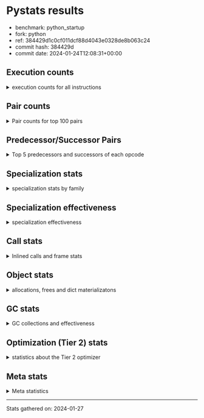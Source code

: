 
# Pystats results

- benchmark: python_startup
- fork: python
- ref: 384429d1c0cf011dcf88d4043e0328de8b063c24
- commit hash: 384429d
- commit date: 2024-01-24T12:08:31+00:00

## Execution counts

<details>
<summary> execution counts for all instructions </summary>

|Name | Count | Self | Cumulative | Miss ratio | 
|---|---:|---:|---:|---:|
| LOAD_FAST | 67,860 | 21.5% | 21.5% |  |
| LOAD_CONST | 20,260 | 6.4% | 27.9% |  |
| STORE_FAST | 16,360 | 5.2% | 33.1% |  |
| POP_JUMP_IF_FALSE | 14,540 | 4.6% | 37.7% |  |
| LOAD_GLOBAL_MODULE | 12,240 | 3.9% | 41.5% |  |
| RESUME_CHECK | 9,740 | 3.1% | 44.6% |  |
| LOAD_GLOBAL_BUILTIN | 9,160 | 2.9% | 47.5% | 20.5% |
| LOAD_FAST_LOAD_FAST | 8,200 | 2.6% | 50.1% |  |
| LOAD_ATTR_INSTANCE_VALUE | 7,880 | 2.5% | 52.6% |  |
| LOAD_ATTR_MODULE | 7,300 | 2.3% | 54.9% |  |
| POP_TOP | 7,280 | 2.3% | 57.2% |  |
| CALL | 7,220 | 2.3% | 59.5% |  |
| STORE_ATTR_INSTANCE_VALUE | 6,740 | 2.1% | 61.6% |  |
| RETURN_VALUE | 5,960 | 1.9% | 63.5% |  |
| TO_BOOL_BOOL | 5,920 | 1.9% | 65.4% |  |
| PUSH_NULL | 5,720 | 1.8% | 67.2% |  |
| LOAD_ATTR | 5,440 | 1.7% | 68.9% |  |
| POP_JUMP_IF_NOT_NONE | 4,620 | 1.5% | 70.4% |  |
| RETURN_CONST | 4,620 | 1.5% | 71.9% |  |
| NOP | 3,960 | 1.3% | 73.1% |  |
| COMPARE_OP_INT | 3,800 | 1.2% | 74.3% |  |
| INTERPRETER_EXIT | 3,600 | 1.1% | 75.4% |  |
| LOAD_ATTR_METHOD_NO_DICT | 3,360 | 1.1% | 76.5% | 13.1% |
| LOAD_DEREF | 3,300 | 1.0% | 77.6% |  |
| CALL_PY_EXACT_ARGS | 3,300 | 1.0% | 78.6% |  |
| TO_BOOL | 3,140 | 1.0% | 79.6% |  |
| LOAD_GLOBAL | 3,140 | 1.0% | 80.6% |  |
| CALL_BUILTIN_FAST | 2,700 | 0.9% | 81.4% |  |
| CALL_BUILTIN_FAST_WITH_KEYWORDS | 2,480 | 0.8% | 82.2% |  |
| POP_JUMP_IF_NONE | 2,420 | 0.8% | 83.0% |  |
| LOAD_ATTR_METHOD_WITH_VALUES | 2,400 | 0.8% | 83.8% |  |
| POP_JUMP_IF_TRUE | 2,240 | 0.7% | 84.5% |  |
| STORE_ATTR | 2,060 | 0.7% | 85.1% |  |
| BUILD_TUPLE | 1,980 | 0.6% | 85.7% |  |
| CALL_ISINSTANCE | 1,880 | 0.6% | 86.3% |  |
| UNPACK_SEQUENCE_TWO_TUPLE | 1,820 | 0.6% | 86.9% |  |
| STORE_FAST_STORE_FAST | 1,760 | 0.6% | 87.5% |  |
| BINARY_OP | 1,740 | 0.6% | 88.0% |  |
| JUMP_FORWARD | 1,540 | 0.5% | 88.5% |  |
| BUILD_LIST | 1,320 | 0.4% | 88.9% |  |
| CALL_FUNCTION_EX | 1,320 | 0.4% | 89.3% |  |
| DELETE_ATTR | 1,320 | 0.4% | 89.8% |  |
| CALL_BUILTIN_CLASS | 1,220 | 0.4% | 90.1% |  |
| BINARY_SLICE | 1,100 | 0.3% | 90.5% |  |
| COPY | 1,100 | 0.3% | 90.8% |  |
| MAKE_CELL | 1,100 | 0.3% | 91.2% |  |
| TO_BOOL_STR | 1,080 | 0.3% | 91.5% | 20.4% |
| CALL_METHOD_DESCRIPTOR_FAST | 1,060 | 0.3% | 91.9% |  |
| COMPARE_OP | 1,020 | 0.3% | 92.2% |  |
| TO_BOOL_NONE | 1,000 | 0.3% | 92.5% |  |
| BEFORE_WITH | 880 | 0.3% | 92.8% |  |
| BUILD_MAP | 880 | 0.3% | 93.1% |  |
| CALL_KW | 880 | 0.3% | 93.3% |  |
| COPY_FREE_VARS | 880 | 0.3% | 93.6% |  |
| DICT_MERGE | 880 | 0.3% | 93.9% |  |
| CALL_LEN | 860 | 0.3% | 94.2% |  |
| CALL_METHOD_DESCRIPTOR_O | 800 | 0.3% | 94.4% |  |
| CALL_PY_WITH_DEFAULTS | 800 | 0.3% | 94.7% |  |
| TO_BOOL_INT | 800 | 0.3% | 94.9% |  |
| GET_ITER | 700 | 0.2% | 95.2% |  |
| SWAP | 680 | 0.2% | 95.4% |  |
| COMPARE_OP_STR | 660 | 0.2% | 95.6% | 33.3% |
| EXTENDED_ARG | 660 | 0.2% | 95.8% |  |
| STORE_DEREF | 660 | 0.2% | 96.0% |  |
| RESUME | 660 | 0.2% | 96.2% |  |
| BINARY_OP_ADD_INT | 660 | 0.2% | 96.4% |  |
| EXIT_INIT_CHECK | 620 | 0.2% | 96.6% |  |
| CALL_ALLOC_AND_ENTER_INIT | 620 | 0.2% | 96.8% |  |
| BINARY_SUBSCR_LIST_INT | 600 | 0.2% | 97.0% |  |
| CHECK_EXC_MATCH | 440 | 0.1% | 97.1% |  |
| MAKE_FUNCTION | 440 | 0.1% | 97.3% |  |
| POP_EXCEPT | 440 | 0.1% | 97.4% |  |
| PUSH_EXC_INFO | 440 | 0.1% | 97.6% |  |
| RETURN_GENERATOR | 440 | 0.1% | 97.7% |  |
| SET_FUNCTION_ATTRIBUTE | 440 | 0.1% | 97.8% |  |
| YIELD_VALUE | 440 | 0.1% | 98.0% |  |
| CALL_BOUND_METHOD_EXACT_ARGS | 400 | 0.1% | 98.1% | 100.0% |
| BINARY_SUBSCR_TUPLE_INT | 400 | 0.1% | 98.2% |  |
| CALL_METHOD_DESCRIPTOR_FAST_WITH_KEYWORDS | 400 | 0.1% | 98.3% |  |
| CALL_METHOD_DESCRIPTOR_NOARGS | 400 | 0.1% | 98.5% |  |
| FOR_ITER_LIST | 400 | 0.1% | 98.6% |  |
| LOAD_ATTR_CLASS | 400 | 0.1% | 98.7% |  |
| LOAD_ATTR_SLOT | 400 | 0.1% | 98.9% |  |
| UNPACK_SEQUENCE | 360 | 0.1% | 99.0% |  |
| FOR_ITER | 320 | 0.1% | 99.1% |  |
| IS_OP | 240 | 0.1% | 99.1% |  |
| BINARY_OP_INPLACE_ADD_UNICODE | 220 | 0.1% | 99.2% |  |
| CALL_INTRINSIC_1 | 220 | 0.1% | 99.3% |  |
| ENTER_EXECUTOR | 220 | 0.1% | 99.4% |  |
| LIST_EXTEND | 220 | 0.1% | 99.4% |  |
| BINARY_OP_ADD_UNICODE | 220 | 0.1% | 99.5% |  |
| BINARY_SUBSCR | 200 | 0.1% | 99.6% |  |
| CALL_STR_1 | 200 | 0.1% | 99.6% |  |
| CALL_TUPLE_1 | 200 | 0.1% | 99.7% |  |
| CALL_TYPE_1 | 200 | 0.1% | 99.7% |  |
| STORE_SUBSCR_DICT | 200 | 0.1% | 99.8% |  |
| TO_BOOL_ALWAYS_TRUE | 200 | 0.1% | 99.9% |  |
| UNPACK_SEQUENCE_TUPLE | 200 | 0.1% | 99.9% |  |
| FOR_ITER_TUPLE | 80 | 0.0% | 100.0% |  |
| STORE_SUBSCR | 40 | 0.0% | 100.0% |  |
| CONTAINS_OP | 40 | 0.0% | 100.0% |  |
| JUMP_BACKWARD | 40 | 0.0% | 100.0% |  |


</details>

## Pair counts

<details>
<summary> Pair counts for top 100 pairs </summary>

|Pair | Count | Self | Cumulative | 
|---|---:|---:|---:|
| LOAD_FAST LOAD_FAST | 7,920 | 2.5% | 2.5% |
| STORE_FAST LOAD_FAST | 7,740 | 2.4% | 5.0% |
| POP_JUMP_IF_FALSE LOAD_FAST | 7,260 | 2.3% | 7.3% |
| LOAD_FAST LOAD_ATTR_INSTANCE_VALUE | 6,780 | 2.1% | 9.4% |
| LOAD_FAST LOAD_CONST | 6,400 | 2.0% | 11.4% |
| LOAD_GLOBAL_MODULE LOAD_ATTR_MODULE | 5,960 | 1.9% | 13.3% |
| LOAD_FAST STORE_ATTR_INSTANCE_VALUE | 5,820 | 1.8% | 15.2% |
| LOAD_GLOBAL_BUILTIN LOAD_FAST | 5,600 | 1.8% | 16.9% |
| TO_BOOL_BOOL POP_JUMP_IF_FALSE | 4,720 | 1.5% | 18.4% |
| LOAD_ATTR_MODULE PUSH_NULL | 4,080 | 1.3% | 19.7% |
| COMPARE_OP_INT POP_JUMP_IF_FALSE | 3,800 | 1.2% | 20.9% |
| RESUME_CHECK LOAD_FAST | 3,700 | 1.2% | 22.1% |
| PUSH_NULL LOAD_FAST | 3,520 | 1.1% | 23.2% |
| LOAD_CONST LOAD_FAST | 3,520 | 1.1% | 24.3% |
| LOAD_CONST LOAD_CONST | 3,080 | 1.0% | 25.3% |
| RESUME_CHECK LOAD_GLOBAL_MODULE | 2,960 | 0.9% | 26.2% |
| CALL_PY_EXACT_ARGS RESUME_CHECK | 2,900 | 0.9% | 27.1% |
| LOAD_FAST POP_JUMP_IF_NOT_NONE | 2,860 | 0.9% | 28.0% |
| STORE_ATTR_INSTANCE_VALUE LOAD_FAST | 2,860 | 0.9% | 28.9% |
| LOAD_FAST LOAD_ATTR | 2,760 | 0.9% | 29.8% |
| CACHE RESUME_CHECK | 2,700 | 0.9% | 30.7% |
| LOAD_CONST COMPARE_OP_INT | 2,700 | 0.9% | 31.5% |
| STORE_FAST LOAD_GLOBAL_MODULE | 2,680 | 0.8% | 32.4% |
| POP_TOP LOAD_FAST | 2,640 | 0.8% | 33.2% |
| LOAD_CONST STORE_FAST | 2,640 | 0.8% | 34.1% |
| LOAD_FAST LOAD_ATTR_METHOD_NO_DICT | 2,480 | 0.8% | 34.8% |
| LOAD_FAST CALL | 2,380 | 0.8% | 35.6% |
| LOAD_FAST LOAD_ATTR_METHOD_WITH_VALUES | 2,160 | 0.7% | 36.3% |
| LOAD_FAST RETURN_VALUE | 1,980 | 0.6% | 36.9% |
| LOAD_FAST_LOAD_FAST LOAD_FAST | 1,980 | 0.6% | 37.5% |
| POP_JUMP_IF_NOT_NONE LOAD_FAST | 1,980 | 0.6% | 38.2% |
| LOAD_FAST CALL_BUILTIN_FAST_WITH_KEYWORDS | 1,960 | 0.6% | 38.8% |
| LOAD_FAST LOAD_GLOBAL_BUILTIN | 1,960 | 0.6% | 39.4% |
| LOAD_ATTR_METHOD_NO_DICT LOAD_FAST | 1,960 | 0.6% | 40.0% |
| STORE_ATTR_INSTANCE_VALUE LOAD_CONST | 1,800 | 0.6% | 40.6% |
| CALL_ISINSTANCE TO_BOOL_BOOL | 1,780 | 0.6% | 41.1% |
| NOP LOAD_FAST | 1,760 | 0.6% | 41.7% |
| LOAD_FAST POP_JUMP_IF_NONE | 1,760 | 0.6% | 42.3% |
| LOAD_GLOBAL_MODULE LOAD_FAST | 1,680 | 0.5% | 42.8% |
| UNPACK_SEQUENCE_TWO_TUPLE STORE_FAST_STORE_FAST | 1,620 | 0.5% | 43.3% |
| TO_BOOL POP_JUMP_IF_FALSE | 1,600 | 0.5% | 43.8% |
| LOAD_FAST CALL_PY_EXACT_ARGS | 1,600 | 0.5% | 44.3% |
| RETURN_VALUE INTERPRETER_EXIT | 1,580 | 0.5% | 44.8% |
| RETURN_CONST INTERPRETER_EXIT | 1,580 | 0.5% | 45.3% |
| LOAD_GLOBAL_BUILTIN CALL_ISINSTANCE | 1,420 | 0.4% | 45.8% |
| PUSH_NULL CALL | 1,360 | 0.4% | 46.2% |
| LOAD_FAST DELETE_ATTR | 1,320 | 0.4% | 46.6% |
| LOAD_FAST_LOAD_FAST LOAD_FAST_LOAD_FAST | 1,320 | 0.4% | 47.0% |
| POP_JUMP_IF_FALSE LOAD_FAST_LOAD_FAST | 1,320 | 0.4% | 47.4% |
| POP_JUMP_IF_NONE LOAD_FAST | 1,320 | 0.4% | 47.9% |
| RETURN_CONST POP_TOP | 1,320 | 0.4% | 48.3% |
| STORE_FAST STORE_FAST | 1,320 | 0.4% | 48.7% |
| POP_JUMP_IF_FALSE LOAD_GLOBAL_MODULE | 1,260 | 0.4% | 49.1% |
| LOAD_ATTR_INSTANCE_VALUE LOAD_FAST | 1,240 | 0.4% | 49.5% |
| RESUME_CHECK LOAD_GLOBAL_BUILTIN | 1,240 | 0.4% | 49.9% |
| LOAD_FAST STORE_ATTR | 1,220 | 0.4% | 50.3% |
| TO_BOOL_BOOL POP_JUMP_IF_TRUE | 1,200 | 0.4% | 50.7% |
| POP_TOP RETURN_CONST | 1,100 | 0.3% | 51.0% |
| LOAD_FAST_LOAD_FAST BUILD_TUPLE | 1,100 | 0.3% | 51.3% |
| POP_JUMP_IF_FALSE RETURN_CONST | 1,100 | 0.3% | 51.7% |
| STORE_FAST LOAD_CONST | 1,100 | 0.3% | 52.0% |
| LOAD_FAST TO_BOOL | 1,080 | 0.3% | 52.4% |
| LOAD_FAST LOAD_GLOBAL_MODULE | 1,080 | 0.3% | 52.7% |
| CALL_BUILTIN_FAST_WITH_KEYWORDS STORE_FAST | 1,080 | 0.3% | 53.1% |
| LOAD_GLOBAL_MODULE TO_BOOL_BOOL | 1,080 | 0.3% | 53.4% |
| TO_BOOL_STR POP_JUMP_IF_FALSE | 1,080 | 0.3% | 53.8% |
| CALL_METHOD_DESCRIPTOR_FAST STORE_FAST | 1,060 | 0.3% | 54.1% |
| STORE_ATTR_INSTANCE_VALUE RETURN_CONST | 1,040 | 0.3% | 54.4% |
| LOAD_CONST CALL | 1,000 | 0.3% | 54.7% |
| LOAD_ATTR_INSTANCE_VALUE POP_JUMP_IF_NOT_NONE | 1,000 | 0.3% | 55.1% |
| LOAD_GLOBAL LOAD_GLOBAL_MODULE | 980 | 0.3% | 55.4% |
| LOAD_ATTR_INSTANCE_VALUE TO_BOOL_BOOL | 900 | 0.3% | 55.6% |
| DELETE_ATTR LOAD_FAST | 880 | 0.3% | 55.9% |
| DICT_MERGE CALL_FUNCTION_EX | 880 | 0.3% | 56.2% |
| JUMP_FORWARD LOAD_FAST | 880 | 0.3% | 56.5% |
| LOAD_CONST CALL_KW | 880 | 0.3% | 56.8% |
| LOAD_FAST COPY | 880 | 0.3% | 57.0% |
| LOAD_FAST TO_BOOL_STR | 880 | 0.3% | 57.3% |
| POP_JUMP_IF_NONE LOAD_CONST | 880 | 0.3% | 57.6% |
| RETURN_CONST STORE_FAST | 880 | 0.3% | 57.9% |
| STORE_FAST NOP | 880 | 0.3% | 58.2% |
| CALL POP_TOP | 840 | 0.3% | 58.4% |
| LOAD_FAST CALL_LEN | 840 | 0.3% | 58.7% |
| COPY_FREE_VARS RESUME_CHECK | 820 | 0.3% | 58.9% |
| CALL_BUILTIN_FAST STORE_FAST | 820 | 0.3% | 59.2% |
| LOAD_ATTR_MODULE LOAD_FAST | 820 | 0.3% | 59.5% |
| NOP LOAD_GLOBAL_BUILTIN | 800 | 0.3% | 59.7% |
| CALL_BUILTIN_CLASS STORE_FAST | 800 | 0.3% | 60.0% |
| CALL_PY_WITH_DEFAULTS RESUME_CHECK | 800 | 0.3% | 60.2% |
| LOAD_ATTR_INSTANCE_VALUE CALL_BUILTIN_FAST | 800 | 0.3% | 60.5% |
| LOAD_ATTR_METHOD_WITH_VALUES LOAD_FAST | 800 | 0.3% | 60.7% |
| TO_BOOL_INT POP_JUMP_IF_FALSE | 800 | 0.3% | 61.0% |
| LOAD_CONST CALL_BUILTIN_FAST | 760 | 0.2% | 61.2% |
| LOAD_FAST CALL_BUILTIN_CLASS | 760 | 0.2% | 61.5% |
| LOAD_GLOBAL_BUILTIN LOAD_GLOBAL_BUILTIN | 760 | 0.2% | 61.7% |
| LOAD_GLOBAL_MODULE LOAD_ATTR | 760 | 0.2% | 61.9% |
| LOAD_FAST TO_BOOL_BOOL | 720 | 0.2% | 62.2% |
| STORE_FAST LOAD_GLOBAL_BUILTIN | 720 | 0.2% | 62.4% |
| LOAD_ATTR_MODULE LOAD_ATTR_MODULE | 720 | 0.2% | 62.6% |
| CALL LOAD_CONST | 700 | 0.2% | 62.8% |


</details>

## Predecessor/Successor Pairs

<details>
<summary> Top 5 predecessors and successors of each opcode </summary>

### BINARY_SLICE

<details>
<summary> Successors and predecessors for BINARY_SLICE </summary>

|Predecessors | Count | Percentage | 
|---|---:|---:|
| LOAD_FAST | 660 | 60.0% |
| LOAD_CONST | 440 | 40.0% |

|Successors | Count | Percentage | 
|---|---:|---:|
| STORE_FAST | 660 | 60.0% |
| GET_ITER | 220 | 20.0% |
| LOAD_FAST | 220 | 20.0% |


</details>

### CACHE

<details>
<summary> Successors and predecessors for CACHE </summary>

|Successors | Count | Percentage | 
|---|---:|---:|
| RESUME_CHECK | 2,700 | 75.0% |
| POP_TOP | 440 | 12.2% |
| RESUME | 240 | 6.7% |
| MAKE_CELL | 220 | 6.1% |


</details>

### BEFORE_WITH

<details>
<summary> Successors and predecessors for BEFORE_WITH </summary>

|Predecessors | Count | Percentage | 
|---|---:|---:|
| RETURN_VALUE | 640 | 72.7% |
| LOAD_ATTR_INSTANCE_VALUE | 200 | 22.7% |
| CALL | 20 | 2.3% |
| LOAD_ATTR | 20 | 2.3% |

|Successors | Count | Percentage | 
|---|---:|---:|
| POP_TOP | 440 | 50.0% |
| STORE_FAST | 440 | 50.0% |


</details>

### BINARY_OP_INPLACE_ADD_UNICODE

<details>
<summary> Successors and predecessors for BINARY_OP_INPLACE_ADD_UNICODE </summary>

|Predecessors | Count | Percentage | 
|---|---:|---:|
| BINARY_OP_ADD_UNICODE | 220 | 100.0% |

|Successors | Count | Percentage | 
|---|---:|---:|
| ENTER_EXECUTOR | 220 | 100.0% |


</details>

### BINARY_SUBSCR

<details>
<summary> Successors and predecessors for BINARY_SUBSCR </summary>

|Predecessors | Count | Percentage | 
|---|---:|---:|
| LOAD_CONST | 200 | 100.0% |

|Successors | Count | Percentage | 
|---|---:|---:|
| BINARY_SUBSCR_LIST_INT | 60 | 30.0% |
| CALL | 40 | 20.0% |
| STORE_FAST | 40 | 20.0% |
| BINARY_SUBSCR_TUPLE_INT | 40 | 20.0% |
| STORE_DEREF | 20 | 10.0% |


</details>

### CHECK_EXC_MATCH

<details>
<summary> Successors and predecessors for CHECK_EXC_MATCH </summary>

|Predecessors | Count | Percentage | 
|---|---:|---:|
| LOAD_GLOBAL_BUILTIN | 420 | 95.5% |
| LOAD_GLOBAL | 20 | 4.5% |

|Successors | Count | Percentage | 
|---|---:|---:|
| POP_JUMP_IF_FALSE | 440 | 100.0% |


</details>

### EXIT_INIT_CHECK

<details>
<summary> Successors and predecessors for EXIT_INIT_CHECK </summary>

|Predecessors | Count | Percentage | 
|---|---:|---:|
| RETURN_CONST | 620 | 100.0% |

|Successors | Count | Percentage | 
|---|---:|---:|
| RETURN_VALUE | 620 | 100.0% |


</details>

### GET_ITER

<details>
<summary> Successors and predecessors for GET_ITER </summary>

|Predecessors | Count | Percentage | 
|---|---:|---:|
| LOAD_FAST | 260 | 37.1% |
| BINARY_SLICE | 220 | 31.4% |
| CALL_BUILTIN_CLASS | 220 | 31.4% |

|Successors | Count | Percentage | 
|---|---:|---:|
| FOR_ITER_LIST | 360 | 51.4% |
| FOR_ITER | 300 | 42.9% |
| FOR_ITER_TUPLE | 40 | 5.7% |


</details>

### INTERPRETER_EXIT

<details>
<summary> Successors and predecessors for INTERPRETER_EXIT </summary>

|Predecessors | Count | Percentage | 
|---|---:|---:|
| RETURN_VALUE | 1,580 | 43.9% |
| RETURN_CONST | 1,580 | 43.9% |
| YIELD_VALUE | 440 | 12.2% |


</details>

### MAKE_FUNCTION

<details>
<summary> Successors and predecessors for MAKE_FUNCTION </summary>

|Predecessors | Count | Percentage | 
|---|---:|---:|
| LOAD_CONST | 440 | 100.0% |

|Successors | Count | Percentage | 
|---|---:|---:|
| SET_FUNCTION_ATTRIBUTE | 440 | 100.0% |


</details>

### NOP

<details>
<summary> Successors and predecessors for NOP </summary>

|Predecessors | Count | Percentage | 
|---|---:|---:|
| STORE_FAST | 880 | 22.2% |
| DELETE_ATTR | 440 | 11.1% |
| POP_JUMP_IF_NOT_NONE | 440 | 11.1% |
| RESUME_CHECK | 400 | 10.1% |
| NOP | 220 | 5.6% |

|Successors | Count | Percentage | 
|---|---:|---:|
| LOAD_FAST | 1,760 | 44.4% |
| LOAD_GLOBAL_BUILTIN | 800 | 20.2% |
| LOAD_GLOBAL_MODULE | 540 | 13.6% |
| NOP | 220 | 5.6% |
| LOAD_CONST | 220 | 5.6% |


</details>

### POP_EXCEPT

<details>
<summary> Successors and predecessors for POP_EXCEPT </summary>

|Predecessors | Count | Percentage | 
|---|---:|---:|
| POP_TOP | 440 | 100.0% |

|Successors | Count | Percentage | 
|---|---:|---:|
| RETURN_CONST | 440 | 100.0% |


</details>

### POP_TOP

<details>
<summary> Successors and predecessors for POP_TOP </summary>

|Predecessors | Count | Percentage | 
|---|---:|---:|
| RETURN_CONST | 1,320 | 18.1% |
| CALL | 840 | 11.5% |
| RETURN_VALUE | 660 | 9.1% |
| POP_JUMP_IF_TRUE | 660 | 9.1% |
| CALL_METHOD_DESCRIPTOR_O | 600 | 8.2% |

|Successors | Count | Percentage | 
|---|---:|---:|
| LOAD_FAST | 2,640 | 36.3% |
| RETURN_CONST | 1,100 | 15.1% |
| LOAD_CONST | 660 | 9.1% |
| LOAD_GLOBAL_MODULE | 540 | 7.4% |
| POP_EXCEPT | 440 | 6.0% |


</details>

### PUSH_EXC_INFO

<details>
<summary> Successors and predecessors for PUSH_EXC_INFO </summary>

|Predecessors | Count | Percentage | 
|---|---:|---:|
| CALL_BUILTIN_FAST | 420 | 95.5% |
| CALL | 20 | 4.5% |

|Successors | Count | Percentage | 
|---|---:|---:|
| LOAD_GLOBAL_BUILTIN | 400 | 90.9% |
| LOAD_GLOBAL | 40 | 9.1% |


</details>

### PUSH_NULL

<details>
<summary> Successors and predecessors for PUSH_NULL </summary>

|Predecessors | Count | Percentage | 
|---|---:|---:|
| LOAD_ATTR_MODULE | 4,080 | 71.3% |
| LOAD_FAST | 660 | 11.5% |
| LOAD_ATTR | 540 | 9.4% |
| LOAD_DEREF | 440 | 7.7% |

|Successors | Count | Percentage | 
|---|---:|---:|
| LOAD_FAST | 3,520 | 61.5% |
| CALL | 1,360 | 23.8% |
| LOAD_DEREF | 440 | 7.7% |
| LOAD_CONST | 220 | 3.8% |
| CALL_ALLOC_AND_ENTER_INIT | 180 | 3.1% |


</details>

### RETURN_GENERATOR

<details>
<summary> Successors and predecessors for RETURN_GENERATOR </summary>

|Predecessors | Count | Percentage | 
|---|---:|---:|
| CALL_FUNCTION_EX | 440 | 100.0% |

|Successors | Count | Percentage | 
|---|---:|---:|
| LOAD_FAST | 440 | 100.0% |


</details>

### RETURN_VALUE

<details>
<summary> Successors and predecessors for RETURN_VALUE </summary>

|Predecessors | Count | Percentage | 
|---|---:|---:|
| LOAD_FAST | 1,980 | 33.2% |
| RETURN_VALUE | 660 | 11.1% |
| BUILD_TUPLE | 660 | 11.1% |
| CALL_BUILTIN_FAST | 640 | 10.7% |
| EXIT_INIT_CHECK | 620 | 10.4% |

|Successors | Count | Percentage | 
|---|---:|---:|
| INTERPRETER_EXIT | 1,580 | 26.5% |
| POP_TOP | 660 | 11.1% |
| RETURN_VALUE | 660 | 11.1% |
| STORE_FAST | 660 | 11.1% |
| BEFORE_WITH | 640 | 10.7% |


</details>

### STORE_SUBSCR

<details>
<summary> Successors and predecessors for STORE_SUBSCR </summary>

|Predecessors | Count | Percentage | 
|---|---:|---:|
| LOAD_CONST | 40 | 100.0% |

|Successors | Count | Percentage | 
|---|---:|---:|
| LOAD_FAST | 20 | 50.0% |
| STORE_SUBSCR_DICT | 20 | 50.0% |


</details>

### TO_BOOL

<details>
<summary> Successors and predecessors for TO_BOOL </summary>

|Predecessors | Count | Percentage | 
|---|---:|---:|
| LOAD_FAST | 1,080 | 34.4% |
| LOAD_ATTR_INSTANCE_VALUE | 560 | 17.8% |
| LOAD_ATTR | 280 | 8.9% |
| RETURN_VALUE | 260 | 8.3% |
| TO_BOOL | 240 | 7.6% |

|Successors | Count | Percentage | 
|---|---:|---:|
| POP_JUMP_IF_FALSE | 1,600 | 51.0% |
| TO_BOOL_BOOL | 460 | 14.6% |
| POP_JUMP_IF_TRUE | 400 | 12.7% |
| TO_BOOL | 240 | 7.6% |
| EXTENDED_ARG | 220 | 7.0% |


</details>

### BINARY_OP

<details>
<summary> Successors and predecessors for BINARY_OP </summary>

|Predecessors | Count | Percentage | 
|---|---:|---:|
| LOAD_FAST | 660 | 37.9% |
| CALL_LEN | 660 | 37.9% |
| BUILD_LIST | 220 | 12.6% |
| BINARY_OP | 200 | 11.5% |

|Successors | Count | Percentage | 
|---|---:|---:|
| STORE_FAST | 660 | 37.9% |
| COMPARE_OP_STR | 660 | 37.9% |
| LOAD_FAST | 220 | 12.6% |
| BINARY_OP | 200 | 11.5% |


</details>

### BUILD_LIST

<details>
<summary> Successors and predecessors for BUILD_LIST </summary>

|Predecessors | Count | Percentage | 
|---|---:|---:|
| LOAD_FAST | 440 | 33.3% |
| STORE_FAST | 220 | 16.7% |
| CALL_STR_1 | 200 | 15.2% |
| LOAD_ATTR_INSTANCE_VALUE | 200 | 15.2% |
| RESUME_CHECK | 200 | 15.2% |

|Successors | Count | Percentage | 
|---|---:|---:|
| STORE_FAST | 660 | 50.0% |
| BINARY_OP | 220 | 16.7% |
| LOAD_FAST | 220 | 16.7% |
| LOAD_ATTR_METHOD_NO_DICT | 180 | 13.6% |
| LOAD_ATTR | 40 | 3.0% |


</details>

### BUILD_MAP

<details>
<summary> Successors and predecessors for BUILD_MAP </summary>

|Predecessors | Count | Percentage | 
|---|---:|---:|
| LOAD_FAST | 440 | 50.0% |
| CALL_INTRINSIC_1 | 220 | 25.0% |
| LOAD_DEREF | 220 | 25.0% |

|Successors | Count | Percentage | 
|---|---:|---:|
| LOAD_FAST | 660 | 75.0% |
| LOAD_DEREF | 220 | 25.0% |


</details>

### BUILD_TUPLE

<details>
<summary> Successors and predecessors for BUILD_TUPLE </summary>

|Predecessors | Count | Percentage | 
|---|---:|---:|
| LOAD_FAST_LOAD_FAST | 1,100 | 55.6% |
| LOAD_FAST | 440 | 22.2% |
| LOAD_DEREF | 220 | 11.1% |
| LOAD_GLOBAL_BUILTIN | 200 | 10.1% |
| LOAD_GLOBAL | 20 | 1.0% |

|Successors | Count | Percentage | 
|---|---:|---:|
| RETURN_VALUE | 660 | 33.3% |
| LOAD_CONST | 440 | 22.2% |
| CALL_METHOD_DESCRIPTOR_O | 360 | 18.2% |
| STORE_FAST | 220 | 11.1% |
| CALL_ISINSTANCE | 180 | 9.1% |


</details>

### CALL

<details>
<summary> Successors and predecessors for CALL </summary>

|Predecessors | Count | Percentage | 
|---|---:|---:|
| LOAD_FAST | 2,380 | 33.0% |
| PUSH_NULL | 1,360 | 18.8% |
| LOAD_CONST | 1,000 | 13.9% |
| CALL | 660 | 9.1% |
| LOAD_GLOBAL_MODULE | 280 | 3.9% |

|Successors | Count | Percentage | 
|---|---:|---:|
| POP_TOP | 840 | 11.6% |
| LOAD_CONST | 700 | 9.7% |
| CALL | 660 | 9.1% |
| LOAD_FAST | 540 | 7.5% |
| RESUME_CHECK | 500 | 6.9% |


</details>

### CALL_FUNCTION_EX

<details>
<summary> Successors and predecessors for CALL_FUNCTION_EX </summary>

|Predecessors | Count | Percentage | 
|---|---:|---:|
| DICT_MERGE | 880 | 66.7% |
| LOAD_FAST | 440 | 33.3% |

|Successors | Count | Percentage | 
|---|---:|---:|
| RETURN_GENERATOR | 440 | 33.3% |
| POP_TOP | 220 | 16.7% |
| COPY_FREE_VARS | 220 | 16.7% |
| MAKE_CELL | 220 | 16.7% |
| LOAD_GLOBAL_MODULE | 180 | 13.6% |


</details>

### CALL_INTRINSIC_1

<details>
<summary> Successors and predecessors for CALL_INTRINSIC_1 </summary>

|Predecessors | Count | Percentage | 
|---|---:|---:|
| LIST_EXTEND | 220 | 100.0% |

|Successors | Count | Percentage | 
|---|---:|---:|
| BUILD_MAP | 220 | 100.0% |


</details>

### CALL_KW

<details>
<summary> Successors and predecessors for CALL_KW </summary>

|Predecessors | Count | Percentage | 
|---|---:|---:|
| LOAD_CONST | 880 | 100.0% |

|Successors | Count | Percentage | 
|---|---:|---:|
| RESUME_CHECK | 400 | 45.5% |
| LOAD_FAST | 220 | 25.0% |
| STORE_FAST | 220 | 25.0% |
| RESUME | 40 | 4.5% |


</details>

### COMPARE_OP

<details>
<summary> Successors and predecessors for COMPARE_OP </summary>

|Predecessors | Count | Percentage | 
|---|---:|---:|
| LOAD_CONST | 600 | 58.8% |
| LOAD_FAST_LOAD_FAST | 220 | 21.6% |
| LOAD_GLOBAL | 60 | 5.9% |
| LOAD_GLOBAL_MODULE | 60 | 5.9% |
| COMPARE_OP | 40 | 3.9% |

|Successors | Count | Percentage | 
|---|---:|---:|
| POP_JUMP_IF_FALSE | 600 | 58.8% |
| COMPARE_OP_INT | 380 | 37.3% |
| COMPARE_OP | 40 | 3.9% |


</details>

### CONTAINS_OP

<details>
<summary> Successors and predecessors for CONTAINS_OP </summary>

|Predecessors | Count | Percentage | 
|---|---:|---:|
| LOAD_ATTR | 40 | 100.0% |

|Successors | Count | Percentage | 
|---|---:|---:|
| POP_JUMP_IF_TRUE | 40 | 100.0% |


</details>

### COPY

<details>
<summary> Successors and predecessors for COPY </summary>

|Predecessors | Count | Percentage | 
|---|---:|---:|
| LOAD_FAST | 880 | 80.0% |
| RETURN_VALUE | 220 | 20.0% |

|Successors | Count | Percentage | 
|---|---:|---:|
| TO_BOOL_NONE | 540 | 49.1% |
| LOAD_FAST | 220 | 20.0% |
| TO_BOOL_BOOL | 180 | 16.4% |
| TO_BOOL | 160 | 14.5% |


</details>

### COPY_FREE_VARS

<details>
<summary> Successors and predecessors for COPY_FREE_VARS </summary>

|Predecessors | Count | Percentage | 
|---|---:|---:|
| CALL | 460 | 52.3% |
| CALL_FUNCTION_EX | 220 | 25.0% |
| CALL_PY_EXACT_ARGS | 200 | 22.7% |

|Successors | Count | Percentage | 
|---|---:|---:|
| RESUME_CHECK | 820 | 93.2% |
| RESUME | 60 | 6.8% |


</details>

### DELETE_ATTR

<details>
<summary> Successors and predecessors for DELETE_ATTR </summary>

|Predecessors | Count | Percentage | 
|---|---:|---:|
| LOAD_FAST | 1,320 | 100.0% |

|Successors | Count | Percentage | 
|---|---:|---:|
| LOAD_FAST | 880 | 66.7% |
| NOP | 440 | 33.3% |


</details>

### DICT_MERGE

<details>
<summary> Successors and predecessors for DICT_MERGE </summary>

|Predecessors | Count | Percentage | 
|---|---:|---:|
| LOAD_FAST | 660 | 75.0% |
| LOAD_DEREF | 220 | 25.0% |

|Successors | Count | Percentage | 
|---|---:|---:|
| CALL_FUNCTION_EX | 880 | 100.0% |


</details>

### ENTER_EXECUTOR

<details>
<summary> Successors and predecessors for ENTER_EXECUTOR </summary>

|Predecessors | Count | Percentage | 
|---|---:|---:|
| BINARY_OP_INPLACE_ADD_UNICODE | 220 | 100.0% |

|Successors | Count | Percentage | 
|---|---:|---:|
| NOP | 220 | 100.0% |


</details>

### EXTENDED_ARG

<details>
<summary> Successors and predecessors for EXTENDED_ARG </summary>

|Predecessors | Count | Percentage | 
|---|---:|---:|
| LOAD_FAST | 440 | 66.7% |
| TO_BOOL | 220 | 33.3% |

|Successors | Count | Percentage | 
|---|---:|---:|
| POP_JUMP_IF_FALSE | 220 | 33.3% |
| POP_JUMP_IF_NONE | 220 | 33.3% |
| POP_JUMP_IF_NOT_NONE | 220 | 33.3% |


</details>

### FOR_ITER

<details>
<summary> Successors and predecessors for FOR_ITER </summary>

|Predecessors | Count | Percentage | 
|---|---:|---:|
| GET_ITER | 300 | 93.8% |
| FOR_ITER | 20 | 6.2% |

|Successors | Count | Percentage | 
|---|---:|---:|
| STORE_FAST | 220 | 68.8% |
| FOR_ITER_LIST | 40 | 12.5% |
| NOP | 20 | 6.2% |
| FOR_ITER | 20 | 6.2% |
| RETURN_CONST | 20 | 6.2% |


</details>

### IS_OP

<details>
<summary> Successors and predecessors for IS_OP </summary>

|Predecessors | Count | Percentage | 
|---|---:|---:|
| LOAD_CONST | 220 | 91.7% |
| LOAD_GLOBAL | 20 | 8.3% |

|Successors | Count | Percentage | 
|---|---:|---:|
| STORE_FAST | 220 | 91.7% |
| POP_JUMP_IF_FALSE | 20 | 8.3% |


</details>

### JUMP_BACKWARD

<details>
<summary> Successors and predecessors for JUMP_BACKWARD </summary>

|Predecessors | Count | Percentage | 
|---|---:|---:|
| POP_JUMP_IF_TRUE | 40 | 100.0% |

|Successors | Count | Percentage | 
|---|---:|---:|
| FOR_ITER_TUPLE | 40 | 100.0% |


</details>

### JUMP_FORWARD

<details>
<summary> Successors and predecessors for JUMP_FORWARD </summary>

|Predecessors | Count | Percentage | 
|---|---:|---:|
| STORE_FAST | 660 | 42.9% |
| POP_JUMP_IF_FALSE | 440 | 28.6% |
| POP_TOP | 220 | 14.3% |
| POP_JUMP_IF_NOT_NONE | 220 | 14.3% |

|Successors | Count | Percentage | 
|---|---:|---:|
| LOAD_FAST | 880 | 57.1% |
| NOP | 220 | 14.3% |
| LOAD_CONST | 220 | 14.3% |
| LOAD_GLOBAL_BUILTIN | 180 | 11.7% |
| LOAD_GLOBAL | 40 | 2.6% |


</details>

### LIST_EXTEND

<details>
<summary> Successors and predecessors for LIST_EXTEND </summary>

|Predecessors | Count | Percentage | 
|---|---:|---:|
| LOAD_FAST | 220 | 100.0% |

|Successors | Count | Percentage | 
|---|---:|---:|
| CALL_INTRINSIC_1 | 220 | 100.0% |


</details>

### LOAD_ATTR

<details>
<summary> Successors and predecessors for LOAD_ATTR </summary>

|Predecessors | Count | Percentage | 
|---|---:|---:|
| LOAD_FAST | 2,760 | 50.7% |
| LOAD_GLOBAL_MODULE | 760 | 14.0% |
| LOAD_GLOBAL | 540 | 9.9% |
| LOAD_ATTR | 460 | 8.5% |
| LOAD_ATTR_INSTANCE_VALUE | 460 | 8.5% |

|Successors | Count | Percentage | 
|---|---:|---:|
| LOAD_ATTR_INSTANCE_VALUE | 700 | 12.9% |
| LOAD_ATTR_MODULE | 620 | 11.4% |
| PUSH_NULL | 540 | 9.9% |
| LOAD_FAST_LOAD_FAST | 540 | 9.9% |
| LOAD_ATTR | 460 | 8.5% |


</details>

### LOAD_CONST

<details>
<summary> Successors and predecessors for LOAD_CONST </summary>

|Predecessors | Count | Percentage | 
|---|---:|---:|
| LOAD_FAST | 6,400 | 31.6% |
| LOAD_CONST | 3,080 | 15.2% |
| STORE_ATTR_INSTANCE_VALUE | 1,800 | 8.9% |
| STORE_FAST | 1,100 | 5.4% |
| POP_JUMP_IF_NONE | 880 | 4.3% |

|Successors | Count | Percentage | 
|---|---:|---:|
| LOAD_FAST | 3,520 | 17.4% |
| LOAD_CONST | 3,080 | 15.2% |
| COMPARE_OP_INT | 2,700 | 13.3% |
| STORE_FAST | 2,640 | 13.0% |
| CALL | 1,000 | 4.9% |


</details>

### LOAD_DEREF

<details>
<summary> Successors and predecessors for LOAD_DEREF </summary>

|Predecessors | Count | Percentage | 
|---|---:|---:|
| POP_JUMP_IF_FALSE | 660 | 20.0% |
| PUSH_NULL | 440 | 13.3% |
| LOAD_GLOBAL_MODULE | 420 | 12.7% |
| LOAD_ATTR_MODULE | 400 | 12.1% |
| NOP | 220 | 6.7% |

|Successors | Count | Percentage | 
|---|---:|---:|
| LOAD_FAST_LOAD_FAST | 660 | 20.0% |
| CALL_PY_EXACT_ARGS | 540 | 16.4% |
| PUSH_NULL | 440 | 13.3% |
| BUILD_MAP | 220 | 6.7% |
| BUILD_TUPLE | 220 | 6.7% |


</details>

### LOAD_FAST

<details>
<summary> Successors and predecessors for LOAD_FAST </summary>

|Predecessors | Count | Percentage | 
|---|---:|---:|
| LOAD_FAST | 7,920 | 11.7% |
| STORE_FAST | 7,740 | 11.4% |
| POP_JUMP_IF_FALSE | 7,260 | 10.7% |
| LOAD_GLOBAL_BUILTIN | 5,600 | 8.3% |
| RESUME_CHECK | 3,700 | 5.5% |

|Successors | Count | Percentage | 
|---|---:|---:|
| LOAD_FAST | 7,920 | 11.7% |
| LOAD_ATTR_INSTANCE_VALUE | 6,780 | 10.0% |
| LOAD_CONST | 6,400 | 9.4% |
| STORE_ATTR_INSTANCE_VALUE | 5,820 | 8.6% |
| POP_JUMP_IF_NOT_NONE | 2,860 | 4.2% |


</details>

### LOAD_FAST_LOAD_FAST

<details>
<summary> Successors and predecessors for LOAD_FAST_LOAD_FAST </summary>

|Predecessors | Count | Percentage | 
|---|---:|---:|
| LOAD_FAST_LOAD_FAST | 1,320 | 16.1% |
| POP_JUMP_IF_FALSE | 1,320 | 16.1% |
| LOAD_DEREF | 660 | 8.0% |
| STORE_FAST_STORE_FAST | 660 | 8.0% |
| LOAD_ATTR_METHOD_WITH_VALUES | 600 | 7.3% |

|Successors | Count | Percentage | 
|---|---:|---:|
| LOAD_FAST | 1,980 | 24.1% |
| LOAD_FAST_LOAD_FAST | 1,320 | 16.1% |
| BUILD_TUPLE | 1,100 | 13.4% |
| STORE_ATTR | 700 | 8.5% |
| LOAD_GLOBAL_BUILTIN | 660 | 8.0% |


</details>

### LOAD_GLOBAL

<details>
<summary> Successors and predecessors for LOAD_GLOBAL </summary>

|Predecessors | Count | Percentage | 
|---|---:|---:|
| STORE_FAST | 560 | 17.8% |
| LOAD_FAST | 500 | 15.9% |
| POP_JUMP_IF_FALSE | 420 | 13.4% |
| RESUME | 220 | 7.0% |
| RESUME_CHECK | 220 | 7.0% |

|Successors | Count | Percentage | 
|---|---:|---:|
| LOAD_GLOBAL_MODULE | 980 | 31.2% |
| LOAD_GLOBAL_BUILTIN | 560 | 17.8% |
| LOAD_ATTR | 540 | 17.2% |
| LOAD_FAST | 440 | 14.0% |
| CALL | 180 | 5.7% |


</details>

### MAKE_CELL

<details>
<summary> Successors and predecessors for MAKE_CELL </summary>

|Predecessors | Count | Percentage | 
|---|---:|---:|
| MAKE_CELL | 440 | 40.0% |
| CACHE | 220 | 20.0% |
| CALL_FUNCTION_EX | 220 | 20.0% |
| CALL_PY_EXACT_ARGS | 200 | 18.2% |
| CALL | 20 | 1.8% |

|Successors | Count | Percentage | 
|---|---:|---:|
| RESUME_CHECK | 600 | 54.5% |
| MAKE_CELL | 440 | 40.0% |
| RESUME | 60 | 5.5% |


</details>

### POP_JUMP_IF_FALSE

<details>
<summary> Successors and predecessors for POP_JUMP_IF_FALSE </summary>

|Predecessors | Count | Percentage | 
|---|---:|---:|
| TO_BOOL_BOOL | 4,720 | 32.5% |
| COMPARE_OP_INT | 3,800 | 26.1% |
| TO_BOOL | 1,600 | 11.0% |
| TO_BOOL_STR | 1,080 | 7.4% |
| TO_BOOL_INT | 800 | 5.5% |

|Successors | Count | Percentage | 
|---|---:|---:|
| LOAD_FAST | 7,260 | 49.9% |
| LOAD_FAST_LOAD_FAST | 1,320 | 9.1% |
| LOAD_GLOBAL_MODULE | 1,260 | 8.7% |
| RETURN_CONST | 1,100 | 7.6% |
| LOAD_CONST | 660 | 4.5% |


</details>

### POP_JUMP_IF_NONE

<details>
<summary> Successors and predecessors for POP_JUMP_IF_NONE </summary>

|Predecessors | Count | Percentage | 
|---|---:|---:|
| LOAD_FAST | 1,760 | 72.7% |
| LOAD_ATTR_INSTANCE_VALUE | 400 | 16.5% |
| EXTENDED_ARG | 220 | 9.1% |
| LOAD_ATTR | 40 | 1.7% |

|Successors | Count | Percentage | 
|---|---:|---:|
| LOAD_FAST | 1,320 | 54.5% |
| LOAD_CONST | 880 | 36.4% |
| NOP | 220 | 9.1% |


</details>

### POP_JUMP_IF_NOT_NONE

<details>
<summary> Successors and predecessors for POP_JUMP_IF_NOT_NONE </summary>

|Predecessors | Count | Percentage | 
|---|---:|---:|
| LOAD_FAST | 2,860 | 61.9% |
| LOAD_ATTR_INSTANCE_VALUE | 1,000 | 21.6% |
| EXTENDED_ARG | 220 | 4.8% |
| LOAD_DEREF | 220 | 4.8% |
| LOAD_GLOBAL_MODULE | 200 | 4.3% |

|Successors | Count | Percentage | 
|---|---:|---:|
| LOAD_FAST | 1,980 | 42.9% |
| LOAD_GLOBAL_BUILTIN | 540 | 11.7% |
| NOP | 440 | 9.5% |
| LOAD_CONST | 440 | 9.5% |
| LOAD_GLOBAL_MODULE | 360 | 7.8% |


</details>

### POP_JUMP_IF_TRUE

<details>
<summary> Successors and predecessors for POP_JUMP_IF_TRUE </summary>

|Predecessors | Count | Percentage | 
|---|---:|---:|
| TO_BOOL_BOOL | 1,200 | 53.6% |
| TO_BOOL_NONE | 600 | 26.8% |
| TO_BOOL | 400 | 17.9% |
| CONTAINS_OP | 40 | 1.8% |

|Successors | Count | Percentage | 
|---|---:|---:|
| POP_TOP | 660 | 29.5% |
| LOAD_FAST | 660 | 29.5% |
| LOAD_GLOBAL_MODULE | 360 | 16.1% |
| NOP | 220 | 9.8% |
| LOAD_GLOBAL_BUILTIN | 220 | 9.8% |


</details>

### RETURN_CONST

<details>
<summary> Successors and predecessors for RETURN_CONST </summary>

|Predecessors | Count | Percentage | 
|---|---:|---:|
| POP_TOP | 1,100 | 23.8% |
| POP_JUMP_IF_FALSE | 1,100 | 23.8% |
| STORE_ATTR_INSTANCE_VALUE | 1,040 | 22.5% |
| STORE_ATTR | 500 | 10.8% |
| POP_EXCEPT | 440 | 9.5% |

|Successors | Count | Percentage | 
|---|---:|---:|
| INTERPRETER_EXIT | 1,580 | 34.2% |
| POP_TOP | 1,320 | 28.6% |
| STORE_FAST | 880 | 19.0% |
| EXIT_INIT_CHECK | 620 | 13.4% |
| TO_BOOL_NONE | 180 | 3.9% |


</details>

### SET_FUNCTION_ATTRIBUTE

<details>
<summary> Successors and predecessors for SET_FUNCTION_ATTRIBUTE </summary>

|Predecessors | Count | Percentage | 
|---|---:|---:|
| MAKE_FUNCTION | 440 | 100.0% |

|Successors | Count | Percentage | 
|---|---:|---:|
| STORE_FAST | 440 | 100.0% |


</details>

### STORE_ATTR

<details>
<summary> Successors and predecessors for STORE_ATTR </summary>

|Predecessors | Count | Percentage | 
|---|---:|---:|
| LOAD_FAST | 1,220 | 59.2% |
| LOAD_FAST_LOAD_FAST | 700 | 34.0% |
| STORE_ATTR | 140 | 6.8% |

|Successors | Count | Percentage | 
|---|---:|---:|
| STORE_ATTR_INSTANCE_VALUE | 520 | 25.2% |
| RETURN_CONST | 500 | 24.3% |
| LOAD_FAST | 440 | 21.4% |
| LOAD_CONST | 180 | 8.7% |
| LOAD_GLOBAL_MODULE | 180 | 8.7% |


</details>

### STORE_DEREF

<details>
<summary> Successors and predecessors for STORE_DEREF </summary>

|Predecessors | Count | Percentage | 
|---|---:|---:|
| RETURN_VALUE | 220 | 33.3% |
| CALL | 220 | 33.3% |
| BINARY_SUBSCR_LIST_INT | 200 | 30.3% |
| BINARY_SUBSCR | 20 | 3.0% |

|Successors | Count | Percentage | 
|---|---:|---:|
| LOAD_GLOBAL_MODULE | 360 | 54.5% |
| LOAD_FAST | 220 | 33.3% |
| LOAD_GLOBAL | 80 | 12.1% |


</details>

### STORE_FAST

<details>
<summary> Successors and predecessors for STORE_FAST </summary>

|Predecessors | Count | Percentage | 
|---|---:|---:|
| LOAD_CONST | 2,640 | 16.1% |
| STORE_FAST | 1,320 | 8.1% |
| CALL_BUILTIN_FAST_WITH_KEYWORDS | 1,080 | 6.6% |
| CALL_METHOD_DESCRIPTOR_FAST | 1,060 | 6.5% |
| RETURN_CONST | 880 | 5.4% |

|Successors | Count | Percentage | 
|---|---:|---:|
| LOAD_FAST | 7,740 | 47.3% |
| LOAD_GLOBAL_MODULE | 2,680 | 16.4% |
| STORE_FAST | 1,320 | 8.1% |
| LOAD_CONST | 1,100 | 6.7% |
| NOP | 880 | 5.4% |


</details>

### STORE_FAST_STORE_FAST

<details>
<summary> Successors and predecessors for STORE_FAST_STORE_FAST </summary>

|Predecessors | Count | Percentage | 
|---|---:|---:|
| UNPACK_SEQUENCE_TWO_TUPLE | 1,620 | 92.0% |
| UNPACK_SEQUENCE | 140 | 8.0% |

|Successors | Count | Percentage | 
|---|---:|---:|
| LOAD_FAST | 660 | 37.5% |
| LOAD_FAST_LOAD_FAST | 660 | 37.5% |
| LOAD_CONST | 440 | 25.0% |


</details>

### SWAP

<details>
<summary> Successors and predecessors for SWAP </summary>

|Predecessors | Count | Percentage | 
|---|---:|---:|
| LOAD_FAST | 440 | 64.7% |
| RETURN_VALUE | 220 | 32.4% |
| LOAD_GLOBAL | 20 | 2.9% |

|Successors | Count | Percentage | 
|---|---:|---:|
| LOAD_FAST | 440 | 64.7% |
| LOAD_CONST | 220 | 32.4% |
| POP_TOP | 20 | 2.9% |


</details>

### UNPACK_SEQUENCE

<details>
<summary> Successors and predecessors for UNPACK_SEQUENCE </summary>

|Predecessors | Count | Percentage | 
|---|---:|---:|
| CALL | 120 | 33.3% |
| LOAD_CONST | 120 | 33.3% |
| RETURN_VALUE | 80 | 22.2% |
| CALL_BUILTIN_FAST | 20 | 5.6% |
| CALL_METHOD_DESCRIPTOR_NOARGS | 20 | 5.6% |

|Successors | Count | Percentage | 
|---|---:|---:|
| UNPACK_SEQUENCE_TWO_TUPLE | 160 | 44.4% |
| STORE_FAST_STORE_FAST | 140 | 38.9% |
| STORE_FAST | 40 | 11.1% |
| UNPACK_SEQUENCE_TUPLE | 20 | 5.6% |


</details>

### YIELD_VALUE

<details>
<summary> Successors and predecessors for YIELD_VALUE </summary>

|Predecessors | Count | Percentage | 
|---|---:|---:|
| LOAD_CONST | 220 | 50.0% |
| LOAD_FAST | 220 | 50.0% |

|Successors | Count | Percentage | 
|---|---:|---:|
| INTERPRETER_EXIT | 440 | 100.0% |


</details>

### RESUME

<details>
<summary> Successors and predecessors for RESUME </summary>

|Predecessors | Count | Percentage | 
|---|---:|---:|
| CACHE | 240 | 36.4% |
| CALL | 220 | 33.3% |
| COPY_FREE_VARS | 60 | 9.1% |
| MAKE_CELL | 60 | 9.1% |
| POP_TOP | 40 | 6.1% |

|Successors | Count | Percentage | 
|---|---:|---:|
| LOAD_FAST | 300 | 45.5% |
| LOAD_GLOBAL | 220 | 33.3% |
| NOP | 40 | 6.1% |
| POP_TOP | 40 | 6.1% |
| BUILD_LIST | 20 | 3.0% |


</details>

### BINARY_OP_ADD_INT

<details>
<summary> Successors and predecessors for BINARY_OP_ADD_INT </summary>

|Predecessors | Count | Percentage | 
|---|---:|---:|
| LOAD_CONST | 660 | 100.0% |

|Successors | Count | Percentage | 
|---|---:|---:|
| STORE_FAST | 660 | 100.0% |


</details>

### BINARY_OP_ADD_UNICODE

<details>
<summary> Successors and predecessors for BINARY_OP_ADD_UNICODE </summary>

|Predecessors | Count | Percentage | 
|---|---:|---:|
| LOAD_FAST | 220 | 100.0% |

|Successors | Count | Percentage | 
|---|---:|---:|
| BINARY_OP_INPLACE_ADD_UNICODE | 220 | 100.0% |


</details>

### BINARY_SUBSCR_LIST_INT

<details>
<summary> Successors and predecessors for BINARY_SUBSCR_LIST_INT </summary>

|Predecessors | Count | Percentage | 
|---|---:|---:|
| LOAD_CONST | 540 | 90.0% |
| BINARY_SUBSCR | 60 | 10.0% |

|Successors | Count | Percentage | 
|---|---:|---:|
| CALL_BUILTIN_CLASS | 360 | 60.0% |
| STORE_DEREF | 200 | 33.3% |
| CALL | 40 | 6.7% |


</details>

### BINARY_SUBSCR_TUPLE_INT

<details>
<summary> Successors and predecessors for BINARY_SUBSCR_TUPLE_INT </summary>

|Predecessors | Count | Percentage | 
|---|---:|---:|
| LOAD_CONST | 360 | 90.0% |
| BINARY_SUBSCR | 40 | 10.0% |

|Successors | Count | Percentage | 
|---|---:|---:|
| STORE_FAST | 400 | 100.0% |


</details>

### CALL_ALLOC_AND_ENTER_INIT

<details>
<summary> Successors and predecessors for CALL_ALLOC_AND_ENTER_INIT </summary>

|Predecessors | Count | Percentage | 
|---|---:|---:|
| LOAD_FAST_LOAD_FAST | 400 | 64.5% |
| PUSH_NULL | 180 | 29.0% |
| CALL | 40 | 6.5% |

|Successors | Count | Percentage | 
|---|---:|---:|
| RESUME_CHECK | 620 | 100.0% |


</details>

### CALL_BOUND_METHOD_EXACT_ARGS

<details>
<summary> Successors and predecessors for CALL_BOUND_METHOD_EXACT_ARGS </summary>

|Predecessors | Count | Percentage | 
|---|---:|---:|
| LOAD_CONST | 360 | 90.0% |
| CALL | 40 | 10.0% |

|Successors | Count | Percentage | 
|---|---:|---:|
| POP_TOP | 400 | 100.0% |


</details>

### CALL_BUILTIN_CLASS

<details>
<summary> Successors and predecessors for CALL_BUILTIN_CLASS </summary>

|Predecessors | Count | Percentage | 
|---|---:|---:|
| LOAD_FAST | 760 | 62.3% |
| BINARY_SUBSCR_LIST_INT | 360 | 29.5% |
| CALL | 100 | 8.2% |

|Successors | Count | Percentage | 
|---|---:|---:|
| STORE_FAST | 800 | 65.6% |
| GET_ITER | 220 | 18.0% |
| CALL_BUILTIN_FAST_WITH_KEYWORDS | 180 | 14.8% |
| CALL | 20 | 1.6% |


</details>

### CALL_BUILTIN_FAST

<details>
<summary> Successors and predecessors for CALL_BUILTIN_FAST </summary>

|Predecessors | Count | Percentage | 
|---|---:|---:|
| LOAD_ATTR_INSTANCE_VALUE | 800 | 29.6% |
| LOAD_CONST | 760 | 28.1% |
| LOAD_FAST | 580 | 21.5% |
| LOAD_FAST_LOAD_FAST | 200 | 7.4% |
| CALL | 180 | 6.7% |

|Successors | Count | Percentage | 
|---|---:|---:|
| STORE_FAST | 820 | 30.4% |
| RETURN_VALUE | 640 | 23.7% |
| PUSH_EXC_INFO | 420 | 15.6% |
| UNPACK_SEQUENCE_TWO_TUPLE | 400 | 14.8% |
| POP_TOP | 200 | 7.4% |


</details>

### CALL_BUILTIN_FAST_WITH_KEYWORDS

<details>
<summary> Successors and predecessors for CALL_BUILTIN_FAST_WITH_KEYWORDS </summary>

|Predecessors | Count | Percentage | 
|---|---:|---:|
| LOAD_FAST | 1,960 | 79.0% |
| LOAD_FAST_LOAD_FAST | 180 | 7.3% |
| CALL_BUILTIN_CLASS | 180 | 7.3% |
| CALL | 160 | 6.5% |

|Successors | Count | Percentage | 
|---|---:|---:|
| STORE_FAST | 1,080 | 43.5% |
| LOAD_FAST | 600 | 24.2% |
| POP_TOP | 400 | 16.1% |
| CALL_TUPLE_1 | 180 | 7.3% |
| TO_BOOL_BOOL | 180 | 7.3% |


</details>

### CALL_ISINSTANCE

<details>
<summary> Successors and predecessors for CALL_ISINSTANCE </summary>

|Predecessors | Count | Percentage | 
|---|---:|---:|
| LOAD_GLOBAL_BUILTIN | 1,420 | 75.5% |
| BUILD_TUPLE | 180 | 9.6% |
| LOAD_ATTR_MODULE | 180 | 9.6% |
| CALL | 100 | 5.3% |

|Successors | Count | Percentage | 
|---|---:|---:|
| TO_BOOL_BOOL | 1,780 | 94.7% |
| TO_BOOL | 100 | 5.3% |


</details>

### CALL_LEN

<details>
<summary> Successors and predecessors for CALL_LEN </summary>

|Predecessors | Count | Percentage | 
|---|---:|---:|
| LOAD_FAST | 840 | 97.7% |
| CALL | 20 | 2.3% |

|Successors | Count | Percentage | 
|---|---:|---:|
| BINARY_OP | 660 | 76.7% |
| LOAD_CONST | 200 | 23.3% |


</details>

### CALL_METHOD_DESCRIPTOR_FAST

<details>
<summary> Successors and predecessors for CALL_METHOD_DESCRIPTOR_FAST </summary>

|Predecessors | Count | Percentage | 
|---|---:|---:|
| LOAD_FAST | 660 | 62.3% |
| LOAD_ATTR | 180 | 17.0% |
| LOAD_CONST | 180 | 17.0% |
| CALL | 40 | 3.8% |

|Successors | Count | Percentage | 
|---|---:|---:|
| STORE_FAST | 1,060 | 100.0% |


</details>

### CALL_METHOD_DESCRIPTOR_FAST_WITH_KEYWORDS

<details>
<summary> Successors and predecessors for CALL_METHOD_DESCRIPTOR_FAST_WITH_KEYWORDS </summary>

|Predecessors | Count | Percentage | 
|---|---:|---:|
| LOAD_DEREF | 180 | 45.0% |
| LOAD_ATTR_METHOD_NO_DICT | 180 | 45.0% |
| CALL | 40 | 10.0% |

|Successors | Count | Percentage | 
|---|---:|---:|
| RETURN_VALUE | 200 | 50.0% |
| STORE_FAST | 200 | 50.0% |


</details>

### CALL_METHOD_DESCRIPTOR_NOARGS

<details>
<summary> Successors and predecessors for CALL_METHOD_DESCRIPTOR_NOARGS </summary>

|Predecessors | Count | Percentage | 
|---|---:|---:|
| LOAD_ATTR | 180 | 45.0% |
| LOAD_ATTR_METHOD_NO_DICT | 180 | 45.0% |
| CALL | 40 | 10.0% |

|Successors | Count | Percentage | 
|---|---:|---:|
| POP_TOP | 200 | 50.0% |
| UNPACK_SEQUENCE_TWO_TUPLE | 180 | 45.0% |
| UNPACK_SEQUENCE | 20 | 5.0% |


</details>

### CALL_METHOD_DESCRIPTOR_O

<details>
<summary> Successors and predecessors for CALL_METHOD_DESCRIPTOR_O </summary>

|Predecessors | Count | Percentage | 
|---|---:|---:|
| BUILD_TUPLE | 360 | 45.0% |
| LOAD_CONST | 180 | 22.5% |
| LOAD_FAST | 180 | 22.5% |
| CALL | 80 | 10.0% |

|Successors | Count | Percentage | 
|---|---:|---:|
| POP_TOP | 600 | 75.0% |
| LOAD_CONST | 200 | 25.0% |


</details>

### CALL_PY_EXACT_ARGS

<details>
<summary> Successors and predecessors for CALL_PY_EXACT_ARGS </summary>

|Predecessors | Count | Percentage | 
|---|---:|---:|
| LOAD_FAST | 1,600 | 48.5% |
| LOAD_DEREF | 540 | 16.4% |
| LOAD_GLOBAL_MODULE | 540 | 16.4% |
| CALL | 220 | 6.7% |
| LOAD_FAST_LOAD_FAST | 220 | 6.7% |

|Successors | Count | Percentage | 
|---|---:|---:|
| RESUME_CHECK | 2,900 | 87.9% |
| COPY_FREE_VARS | 200 | 6.1% |
| MAKE_CELL | 200 | 6.1% |


</details>

### CALL_PY_WITH_DEFAULTS

<details>
<summary> Successors and predecessors for CALL_PY_WITH_DEFAULTS </summary>

|Predecessors | Count | Percentage | 
|---|---:|---:|
| LOAD_FAST | 360 | 45.0% |
| LOAD_ATTR_METHOD_WITH_VALUES | 360 | 45.0% |
| CALL | 80 | 10.0% |

|Successors | Count | Percentage | 
|---|---:|---:|
| RESUME_CHECK | 800 | 100.0% |


</details>

### CALL_STR_1

<details>
<summary> Successors and predecessors for CALL_STR_1 </summary>

|Predecessors | Count | Percentage | 
|---|---:|---:|
| LOAD_FAST | 180 | 90.0% |
| CALL | 20 | 10.0% |

|Successors | Count | Percentage | 
|---|---:|---:|
| BUILD_LIST | 200 | 100.0% |


</details>

### CALL_TUPLE_1

<details>
<summary> Successors and predecessors for CALL_TUPLE_1 </summary>

|Predecessors | Count | Percentage | 
|---|---:|---:|
| CALL_BUILTIN_FAST_WITH_KEYWORDS | 180 | 90.0% |
| CALL | 20 | 10.0% |

|Successors | Count | Percentage | 
|---|---:|---:|
| LOAD_FAST | 200 | 100.0% |


</details>

### CALL_TYPE_1

<details>
<summary> Successors and predecessors for CALL_TYPE_1 </summary>

|Predecessors | Count | Percentage | 
|---|---:|---:|
| LOAD_FAST | 180 | 90.0% |
| CALL | 20 | 10.0% |

|Successors | Count | Percentage | 
|---|---:|---:|
| LOAD_ATTR | 200 | 100.0% |


</details>

### COMPARE_OP_INT

<details>
<summary> Successors and predecessors for COMPARE_OP_INT </summary>

|Predecessors | Count | Percentage | 
|---|---:|---:|
| LOAD_CONST | 2,700 | 71.1% |
| LOAD_GLOBAL_MODULE | 540 | 14.2% |
| COMPARE_OP | 380 | 10.0% |
| LOAD_ATTR_INSTANCE_VALUE | 180 | 4.7% |

|Successors | Count | Percentage | 
|---|---:|---:|
| POP_JUMP_IF_FALSE | 3,800 | 100.0% |


</details>

### COMPARE_OP_STR

<details>
<summary> Successors and predecessors for COMPARE_OP_STR </summary>

|Predecessors | Count | Percentage | 
|---|---:|---:|
| BINARY_OP | 660 | 100.0% |

|Successors | Count | Percentage | 
|---|---:|---:|
| POP_JUMP_IF_FALSE | 660 | 100.0% |


</details>

### FOR_ITER_LIST

<details>
<summary> Successors and predecessors for FOR_ITER_LIST </summary>

|Predecessors | Count | Percentage | 
|---|---:|---:|
| GET_ITER | 360 | 90.0% |
| FOR_ITER | 40 | 10.0% |

|Successors | Count | Percentage | 
|---|---:|---:|
| NOP | 200 | 50.0% |
| RETURN_CONST | 200 | 50.0% |


</details>

### FOR_ITER_TUPLE

<details>
<summary> Successors and predecessors for FOR_ITER_TUPLE </summary>

|Predecessors | Count | Percentage | 
|---|---:|---:|
| GET_ITER | 40 | 50.0% |
| JUMP_BACKWARD | 40 | 50.0% |

|Successors | Count | Percentage | 
|---|---:|---:|
| STORE_FAST | 60 | 75.0% |
| LOAD_GLOBAL | 20 | 25.0% |


</details>

### LOAD_ATTR_CLASS

<details>
<summary> Successors and predecessors for LOAD_ATTR_CLASS </summary>

|Predecessors | Count | Percentage | 
|---|---:|---:|
| LOAD_FAST | 360 | 90.0% |
| LOAD_ATTR | 40 | 10.0% |

|Successors | Count | Percentage | 
|---|---:|---:|
| LOAD_FAST | 400 | 100.0% |


</details>

### LOAD_ATTR_INSTANCE_VALUE

<details>
<summary> Successors and predecessors for LOAD_ATTR_INSTANCE_VALUE </summary>

|Predecessors | Count | Percentage | 
|---|---:|---:|
| LOAD_FAST | 6,780 | 86.0% |
| LOAD_ATTR | 700 | 8.9% |
| LOAD_FAST_LOAD_FAST | 400 | 5.1% |

|Successors | Count | Percentage | 
|---|---:|---:|
| LOAD_FAST | 1,240 | 15.7% |
| POP_JUMP_IF_NOT_NONE | 1,000 | 12.7% |
| TO_BOOL_BOOL | 900 | 11.4% |
| CALL_BUILTIN_FAST | 800 | 10.2% |
| TO_BOOL | 560 | 7.1% |


</details>

### LOAD_ATTR_METHOD_NO_DICT

<details>
<summary> Successors and predecessors for LOAD_ATTR_METHOD_NO_DICT </summary>

|Predecessors | Count | Percentage | 
|---|---:|---:|
| LOAD_FAST | 2,480 | 73.8% |
| LOAD_ATTR_INSTANCE_VALUE | 540 | 16.1% |
| BUILD_LIST | 180 | 5.4% |
| LOAD_ATTR | 160 | 4.8% |

|Successors | Count | Percentage | 
|---|---:|---:|
| LOAD_FAST | 1,960 | 58.3% |
| LOAD_CONST | 400 | 11.9% |
| LOAD_FAST_LOAD_FAST | 400 | 11.9% |
| LOAD_DEREF | 200 | 6.0% |
| CALL_METHOD_DESCRIPTOR_FAST_WITH_KEYWORDS | 180 | 5.4% |


</details>

### LOAD_ATTR_METHOD_WITH_VALUES

<details>
<summary> Successors and predecessors for LOAD_ATTR_METHOD_WITH_VALUES </summary>

|Predecessors | Count | Percentage | 
|---|---:|---:|
| LOAD_FAST | 2,160 | 90.0% |
| LOAD_ATTR | 240 | 10.0% |

|Successors | Count | Percentage | 
|---|---:|---:|
| LOAD_FAST | 800 | 33.3% |
| LOAD_FAST_LOAD_FAST | 600 | 25.0% |
| CALL_PY_WITH_DEFAULTS | 360 | 15.0% |
| CALL | 240 | 10.0% |
| LOAD_CONST | 200 | 8.3% |


</details>

### LOAD_ATTR_MODULE

<details>
<summary> Successors and predecessors for LOAD_ATTR_MODULE </summary>

|Predecessors | Count | Percentage | 
|---|---:|---:|
| LOAD_GLOBAL_MODULE | 5,960 | 81.6% |
| LOAD_ATTR_MODULE | 720 | 9.9% |
| LOAD_ATTR | 620 | 8.5% |

|Successors | Count | Percentage | 
|---|---:|---:|
| PUSH_NULL | 4,080 | 55.9% |
| LOAD_FAST | 820 | 11.2% |
| LOAD_ATTR_MODULE | 720 | 9.9% |
| LOAD_DEREF | 400 | 5.5% |
| LOAD_ATTR_SLOT | 360 | 4.9% |


</details>

### LOAD_ATTR_SLOT

<details>
<summary> Successors and predecessors for LOAD_ATTR_SLOT </summary>

|Predecessors | Count | Percentage | 
|---|---:|---:|
| LOAD_ATTR_MODULE | 360 | 90.0% |
| LOAD_ATTR | 40 | 10.0% |

|Successors | Count | Percentage | 
|---|---:|---:|
| TO_BOOL_INT | 360 | 90.0% |
| TO_BOOL | 40 | 10.0% |


</details>

### LOAD_GLOBAL_BUILTIN

<details>
<summary> Successors and predecessors for LOAD_GLOBAL_BUILTIN </summary>

|Predecessors | Count | Percentage | 
|---|---:|---:|
| LOAD_FAST | 1,960 | 21.4% |
| RESUME_CHECK | 1,240 | 13.5% |
| NOP | 800 | 8.7% |
| LOAD_GLOBAL_BUILTIN | 760 | 8.3% |
| STORE_FAST | 720 | 7.9% |

|Successors | Count | Percentage | 
|---|---:|---:|
| LOAD_FAST | 5,600 | 61.1% |
| CALL_ISINSTANCE | 1,420 | 15.5% |
| LOAD_GLOBAL_BUILTIN | 760 | 8.3% |
| CHECK_EXC_MATCH | 420 | 4.6% |
| CALL | 260 | 2.8% |


</details>

### LOAD_GLOBAL_MODULE

<details>
<summary> Successors and predecessors for LOAD_GLOBAL_MODULE </summary>

|Predecessors | Count | Percentage | 
|---|---:|---:|
| RESUME_CHECK | 2,960 | 24.2% |
| STORE_FAST | 2,680 | 21.9% |
| POP_JUMP_IF_FALSE | 1,260 | 10.3% |
| LOAD_FAST | 1,080 | 8.8% |
| LOAD_GLOBAL | 980 | 8.0% |

|Successors | Count | Percentage | 
|---|---:|---:|
| LOAD_ATTR_MODULE | 5,960 | 48.7% |
| LOAD_FAST | 1,680 | 13.7% |
| TO_BOOL_BOOL | 1,080 | 8.8% |
| LOAD_ATTR | 760 | 6.2% |
| CALL_PY_EXACT_ARGS | 540 | 4.4% |


</details>

### RESUME_CHECK

<details>
<summary> Successors and predecessors for RESUME_CHECK </summary>

|Predecessors | Count | Percentage | 
|---|---:|---:|
| CALL_PY_EXACT_ARGS | 2,900 | 29.8% |
| CACHE | 2,700 | 27.7% |
| COPY_FREE_VARS | 820 | 8.4% |
| CALL_PY_WITH_DEFAULTS | 800 | 8.2% |
| CALL_ALLOC_AND_ENTER_INIT | 620 | 6.4% |

|Successors | Count | Percentage | 
|---|---:|---:|
| LOAD_FAST | 3,700 | 38.0% |
| LOAD_GLOBAL_MODULE | 2,960 | 30.4% |
| LOAD_GLOBAL_BUILTIN | 1,240 | 12.7% |
| NOP | 400 | 4.1% |
| POP_TOP | 400 | 4.1% |


</details>

### STORE_ATTR_INSTANCE_VALUE

<details>
<summary> Successors and predecessors for STORE_ATTR_INSTANCE_VALUE </summary>

|Predecessors | Count | Percentage | 
|---|---:|---:|
| LOAD_FAST | 5,820 | 86.4% |
| STORE_ATTR | 520 | 7.7% |
| LOAD_FAST_LOAD_FAST | 400 | 5.9% |

|Successors | Count | Percentage | 
|---|---:|---:|
| LOAD_FAST | 2,860 | 42.4% |
| LOAD_CONST | 1,800 | 26.7% |
| RETURN_CONST | 1,040 | 15.4% |
| LOAD_FAST_LOAD_FAST | 420 | 6.2% |
| LOAD_GLOBAL_BUILTIN | 400 | 5.9% |


</details>

### STORE_SUBSCR_DICT

<details>
<summary> Successors and predecessors for STORE_SUBSCR_DICT </summary>

|Predecessors | Count | Percentage | 
|---|---:|---:|
| LOAD_CONST | 180 | 90.0% |
| STORE_SUBSCR | 20 | 10.0% |

|Successors | Count | Percentage | 
|---|---:|---:|
| LOAD_FAST | 200 | 100.0% |


</details>

### TO_BOOL_ALWAYS_TRUE

<details>
<summary> Successors and predecessors for TO_BOOL_ALWAYS_TRUE </summary>

|Predecessors | Count | Percentage | 
|---|---:|---:|
| LOAD_ATTR_INSTANCE_VALUE | 180 | 90.0% |
| TO_BOOL | 20 | 10.0% |

|Successors | Count | Percentage | 
|---|---:|---:|
| POP_JUMP_IF_FALSE | 200 | 100.0% |


</details>

### TO_BOOL_BOOL

<details>
<summary> Successors and predecessors for TO_BOOL_BOOL </summary>

|Predecessors | Count | Percentage | 
|---|---:|---:|
| CALL_ISINSTANCE | 1,780 | 30.1% |
| LOAD_GLOBAL_MODULE | 1,080 | 18.2% |
| LOAD_ATTR_INSTANCE_VALUE | 900 | 15.2% |
| LOAD_FAST | 720 | 12.2% |
| TO_BOOL | 460 | 7.8% |

|Successors | Count | Percentage | 
|---|---:|---:|
| POP_JUMP_IF_FALSE | 4,720 | 79.7% |
| POP_JUMP_IF_TRUE | 1,200 | 20.3% |


</details>

### TO_BOOL_INT

<details>
<summary> Successors and predecessors for TO_BOOL_INT </summary>

|Predecessors | Count | Percentage | 
|---|---:|---:|
| LOAD_ATTR_SLOT | 360 | 45.0% |
| LOAD_FAST | 180 | 22.5% |
| LOAD_ATTR_INSTANCE_VALUE | 180 | 22.5% |
| TO_BOOL | 80 | 10.0% |

|Successors | Count | Percentage | 
|---|---:|---:|
| POP_JUMP_IF_FALSE | 800 | 100.0% |


</details>

### TO_BOOL_NONE

<details>
<summary> Successors and predecessors for TO_BOOL_NONE </summary>

|Predecessors | Count | Percentage | 
|---|---:|---:|
| COPY | 540 | 54.0% |
| RETURN_CONST | 180 | 18.0% |
| LOAD_ATTR_INSTANCE_VALUE | 180 | 18.0% |
| TO_BOOL | 100 | 10.0% |

|Successors | Count | Percentage | 
|---|---:|---:|
| POP_JUMP_IF_TRUE | 600 | 60.0% |
| POP_JUMP_IF_FALSE | 400 | 40.0% |


</details>

### TO_BOOL_STR

<details>
<summary> Successors and predecessors for TO_BOOL_STR </summary>

|Predecessors | Count | Percentage | 
|---|---:|---:|
| LOAD_FAST | 880 | 81.5% |
| RETURN_VALUE | 180 | 16.7% |
| TO_BOOL | 20 | 1.9% |

|Successors | Count | Percentage | 
|---|---:|---:|
| POP_JUMP_IF_FALSE | 1,080 | 100.0% |


</details>

### UNPACK_SEQUENCE_TUPLE

<details>
<summary> Successors and predecessors for UNPACK_SEQUENCE_TUPLE </summary>

|Predecessors | Count | Percentage | 
|---|---:|---:|
| RETURN_VALUE | 180 | 90.0% |
| UNPACK_SEQUENCE | 20 | 10.0% |

|Successors | Count | Percentage | 
|---|---:|---:|
| STORE_FAST | 200 | 100.0% |


</details>

### UNPACK_SEQUENCE_TWO_TUPLE

<details>
<summary> Successors and predecessors for UNPACK_SEQUENCE_TWO_TUPLE </summary>

|Predecessors | Count | Percentage | 
|---|---:|---:|
| LOAD_CONST | 540 | 29.7% |
| CALL_BUILTIN_FAST | 400 | 22.0% |
| CALL | 360 | 19.8% |
| RETURN_VALUE | 180 | 9.9% |
| CALL_METHOD_DESCRIPTOR_NOARGS | 180 | 9.9% |

|Successors | Count | Percentage | 
|---|---:|---:|
| STORE_FAST_STORE_FAST | 1,620 | 89.0% |
| STORE_FAST | 200 | 11.0% |


</details>


</details>

## Specialization stats

<details>
<summary> specialization stats by family </summary>

### BINARY_OP

<details>
<summary> specialization stats for BINARY_OP family </summary>

|Kind | Count | Ratio | 
|---|---:|---:|
|     deferred | 1,540 | 54.2% |
|          hit | 1,100 | 38.7% |

| | Count | Ratio | 
|---|---:|---:|
| Success | 0 | 0.0% |
| Failure | 200 | 100.0% |

|Failure kind | Count | Ratio | 
|---|---:|---:|
| add other | 100 | 50.0% |
| multiply different types | 60 | 30.0% |
| add different types | 40 | 20.0% |


</details>

### BINARY_SLICE

<details>
<summary> specialization stats for BINARY_SLICE family </summary>


</details>

### BINARY_SUBSCR

<details>
<summary> specialization stats for BINARY_SUBSCR family </summary>

|Kind | Count | Ratio | 
|---|---:|---:|
|     deferred | 100 | 8.3% |
|          hit | 1,000 | 83.3% |

| | Count | Ratio | 
|---|---:|---:|
| Success | 100 | 100.0% |
| Failure | 0 | 0.0% |


</details>

### CALL

<details>
<summary> specialization stats for CALL family </summary>

|Kind | Count | Ratio | 
|---|---:|---:|
|     deferred | 5,800 | 23.4% |
|          hit | 17,120 | 69.2% |
|         miss | 400 | 1.6% |

| | Count | Ratio | 
|---|---:|---:|
| Success | 1,200 | 65.9% |
| Failure | 620 | 34.1% |

|Failure kind | Count | Ratio | 
|---|---:|---:|
| cfunc noargs | 240 | 38.7% |
| code complex parameters | 200 | 32.3% |
| class no vectorcall | 80 | 12.9% |
| meth descr varargs | 60 | 9.7% |
| cfunc varargs | 40 | 6.5% |


</details>

### COMPARE_OP

<details>
<summary> specialization stats for COMPARE_OP family </summary>

|Kind | Count | Ratio | 
|---|---:|---:|
|     deferred | 820 | 15.0% |
|          hit | 4,240 | 77.4% |
|         miss | 220 | 4.0% |

| | Count | Ratio | 
|---|---:|---:|
| Success | 380 | 90.5% |
| Failure | 40 | 9.5% |

|Failure kind | Count | Ratio | 
|---|---:|---:|
| different types | 40 | 100.0% |


</details>

### FOR_ITER

<details>
<summary> specialization stats for FOR_ITER family </summary>

|Kind | Count | Ratio | 
|---|---:|---:|
|     deferred | 260 | 32.5% |
|          hit | 480 | 60.0% |

| | Count | Ratio | 
|---|---:|---:|
| Success | 40 | 66.7% |
| Failure | 20 | 33.3% |

|Failure kind | Count | Ratio | 
|---|---:|---:|
| map | 20 | 100.0% |


</details>

### LOAD_ATTR

<details>
<summary> specialization stats for LOAD_ATTR family </summary>

|Kind | Count | Ratio | 
|---|---:|---:|
|     deferred | 3,840 | 14.1% |
|          hit | 21,300 | 78.4% |
|         miss | 440 | 1.6% |

| | Count | Ratio | 
|---|---:|---:|
| Success | 1,800 | 88.2% |
| Failure | 240 | 11.8% |

|Failure kind | Count | Ratio | 
|---|---:|---:|
| not managed dict | 80 | 33.3% |
| metaclass attribute | 60 | 25.0% |
| shadowed | 40 | 16.7% |
| class attr descriptor | 40 | 16.7% |
| class attr simple | 20 | 8.3% |


</details>

### LOAD_GLOBAL

<details>
<summary> specialization stats for LOAD_GLOBAL family </summary>

|Kind | Count | Ratio | 
|---|---:|---:|
|     deferred | 3,440 | 14.0% |
|          hit | 19,520 | 79.5% |
|         miss | 1,880 | 7.7% |

| | Count | Ratio | 
|---|---:|---:|
| Success | 1,580 | 100.0% |
| Failure | 0 | 0.0% |


</details>

### POP_JUMP_IF_FALSE

<details>
<summary> specialization stats for POP_JUMP_IF_FALSE family </summary>


</details>

### POP_JUMP_IF_NONE

<details>
<summary> specialization stats for POP_JUMP_IF_NONE family </summary>


</details>

### POP_JUMP_IF_NOT_NONE

<details>
<summary> specialization stats for POP_JUMP_IF_NOT_NONE family </summary>


</details>

### POP_JUMP_IF_TRUE

<details>
<summary> specialization stats for POP_JUMP_IF_TRUE family </summary>


</details>

### STORE_ATTR

<details>
<summary> specialization stats for STORE_ATTR family </summary>

|Kind | Count | Ratio | 
|---|---:|---:|
|     deferred | 1,400 | 15.9% |
|          hit | 6,740 | 76.6% |

| | Count | Ratio | 
|---|---:|---:|
| Success | 520 | 78.8% |
| Failure | 140 | 21.2% |

|Failure kind | Count | Ratio | 
|---|---:|---:|
| class attr simple | 100 | 71.4% |
| not managed dict | 40 | 28.6% |


</details>

### STORE_SUBSCR

<details>
<summary> specialization stats for STORE_SUBSCR family </summary>

|Kind | Count | Ratio | 
|---|---:|---:|
|     deferred | 20 | 8.3% |
|          hit | 200 | 83.3% |

| | Count | Ratio | 
|---|---:|---:|
| Success | 20 | 100.0% |
| Failure | 0 | 0.0% |


</details>

### TO_BOOL

<details>
<summary> specialization stats for TO_BOOL family </summary>

|Kind | Count | Ratio | 
|---|---:|---:|
|     deferred | 2,440 | 20.1% |
|          hit | 8,780 | 72.3% |
|         miss | 220 | 1.8% |

| | Count | Ratio | 
|---|---:|---:|
| Success | 680 | 73.9% |
| Failure | 240 | 26.1% |

|Failure kind | Count | Ratio | 
|---|---:|---:|
| bytes | 80 | 33.3% |
| sequence | 80 | 33.3% |
| bytearray | 40 | 16.7% |
| tuple | 40 | 16.7% |


</details>

### UNPACK_SEQUENCE

<details>
<summary> specialization stats for UNPACK_SEQUENCE family </summary>

|Kind | Count | Ratio | 
|---|---:|---:|
|     deferred | 180 | 7.6% |
|          hit | 2,020 | 84.9% |

| | Count | Ratio | 
|---|---:|---:|
| Success | 180 | 100.0% |
| Failure | 0 | 0.0% |


</details>


</details>

## Specialization effectiveness

<details>
<summary> specialization effectiveness </summary>

|Instructions | Count | Ratio | 
|---|---:|---:|
| Basic | 171,000 | 54.1% |
| Not specialized | 49,600 | 15.7% |
| Specialized hits | 92,240 | 29.2% |
| Specialized misses | 3,160 | 1.0% |

### Deferred by instruction

<details>
<summary> deferred by instruction </summary>

|Name | Count | Ratio | 
|---|---:|---:|
| CALL | 5,800 | 29.2% |
| LOAD_ATTR | 3,840 | 19.4% |
| LOAD_GLOBAL | 3,440 | 17.3% |
| TO_BOOL | 2,440 | 12.3% |
| BINARY_OP | 1,540 | 7.8% |
| STORE_ATTR | 1,400 | 7.1% |
| COMPARE_OP | 820 | 4.1% |
| FOR_ITER | 260 | 1.3% |
| UNPACK_SEQUENCE | 180 | 0.9% |
| BINARY_SUBSCR | 100 | 0.5% |


</details>

### Misses by instruction

<details>
<summary> misses by instruction </summary>

|Name | Count | Ratio | 
|---|---:|---:|
| LOAD_GLOBAL_BUILTIN | 1,880 | 59.5% |
| LOAD_ATTR_METHOD_NO_DICT | 440 | 13.9% |
| CALL_BOUND_METHOD_EXACT_ARGS | 400 | 12.7% |
| COMPARE_OP_STR | 220 | 7.0% |
| TO_BOOL_STR | 220 | 7.0% |
| CACHE | 0 | 0.0% |
| BEFORE_WITH | 0 | 0.0% |
| BINARY_OP_INPLACE_ADD_UNICODE | 0 | 0.0% |
| CHECK_EXC_MATCH | 0 | 0.0% |
| EXIT_INIT_CHECK | 0 | 0.0% |


</details>


</details>

## Call stats

<details>
<summary> Inlined calls and frame stats </summary>

| | Count | Ratio | 
|---|---:|---:|
| Calls to PyEval_EvalDefault | 3,600 | 33.2% |
| Calls to Python functions inlined | 7,240 | 66.8% |
| Calls via PyEval_EvalFrame (total) | 3,600 | 33.2% |
| Calls via PyEval_EvalFrame (vector) | 2,720 | 25.1% |
| Calls via PyEval_EvalFrame (generator) | 880 | 8.1% |
| Calls via PyEval_EvalFrame (legacy) | 0 | 0.0% |
| Calls via PyEval_EvalFrame (function vectorcall) | 2,720 | 25.1% |
| Calls via PyEval_EvalFrame (build class) | 0 | 0.0% |
| Calls via PyEval_EvalFrame (slot) | 0 | 0.0% |
| Calls via PyEval_EvalFrame (function ex) | 880 | 8.1% |
| Calls via PyEval_EvalFrame (api) | 440 | 4.1% |
| Calls via PyEval_EvalFrame (method) | 0 | 0.0% |
| Frame objects created | 440 | 4.1% |
| Frames pushed | 5,340 | 49.3% |


</details>

## Object stats

<details>
<summary> allocations, frees and dict materializatons </summary>

| | Count | Ratio | 
|---|---:|---:|
| Allocations from freelist | 14,900 | 37.0% |
| Frees to freelist | 15,040 |  |
| Allocations | 25,420 | 63.0% |
| Allocations to 512 bytes | 24,540 | 60.9% |
| Allocations to 4 kbytes | 220 | 0.5% |
| Allocations over 4 kbytes | 660 | 1.6% |
| Frees | 25,003 |  |
| New values | 480 |  |
| Interpreter increfs | 113,200 | 65.9% |
| Interpreter decrefs | 133,420 | 64.9% |
| Increfs | 58,475 | 34.1% |
| Decrefs | 72,140 | 35.1% |
| Materialize dict (on request) | 0 | 0.0% |
| Materialize dict (new key) | 0 | 0.0% |
| Materialize dict (too big) | 0 | 0.0% |
| Materialize dict (str subclass) | 0 | 0.0% |
| Dematerialize dict | 0 | 0.0% |
| Method cache hits | 14,292 |  |
| Method cache misses | 3,048 |  |
| Method cache collisions | 3,005 |  |
| Method cache dunder hits | 6,182 |  |
| Method cache dunder misses | 578 |  |


</details>

## GC stats

<details>
<summary> GC collections and effectiveness </summary>

|Generation | Collections | Objects collected | Object visits | 
|---:|---:|---:|---:|
| 0 | 0 | 0 | 0 |
| 1 | 0 | 0 | 0 |
| 2 | 0 | 0 | 0 |


</details>

## Optimization (Tier 2) stats

<details>
<summary> statistics about the Tier 2 optimizer </summary>

| | Count | Ratio | 
|---|---:|---:|
| Optimization attempts | 0 |  |
| Traces created | 0 |  |
| Trace stack overflow | 0 |  |
| Trace stack underflow | 0 |  |
| Trace too long | 0 |  |
| Trace too short | 0 |  |
| Inner loop found | 0 |  |
| Recursive call | 0 |  |
| Low confidence | 0 |  |
| Traces executed | 220 |  |
| Uops executed | 440 | 2.00 |

### Trace length histogram

<details>
<summary> trace length histogram </summary>

|Range | Count | Ratio | 
|---|---:|---:|
| <= 1 | 0 |  |


</details>

### Optimized trace length histogram

<details>
<summary> optimized trace length histogram </summary>

|Range | Count | Ratio | 
|---|---:|---:|
| <= 1 | 0 |  |


</details>

### Trace run length histogram

<details>
<summary> trace run length histogram </summary>

|Range | Count | Ratio | 
|---|---:|---:|
| <= 1 | 0 | 0.0% |
| <= 2 | 220 | 100.0% |


</details>

### Uop execution stats

<details>
<summary> uop execution stats </summary>

|Name | Count | Self | Cumulative | Miss ratio | 
|---|---:|---:|---:|---:|
| _FOR_ITER_TIER_TWO | 220 | 50.0% | 50.0% | 100.0% |
| _SET_IP | 220 | 50.0% | 100.0% |  |


</details>

### Unsupported opcodes

<details>
<summary> unsupported opcodes </summary>


</details>


</details>

## Meta stats

<details>
<summary> Meta statistics </summary>

| | Count | 
|---|---:|
| Number of data files | 20 |


</details>

---
Stats gathered on: 2024-01-27
